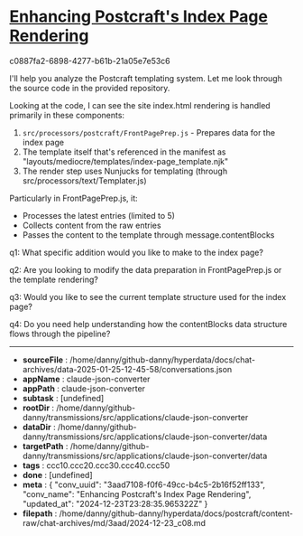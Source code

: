 # [Enhancing Postcraft's Index Page Rendering](https://claude.ai/chat/3aad7108-f0f6-49cc-b4c5-2b16f52ff133)

c0887fa2-6898-4277-b61b-21a05e7e53c6

 I'll help you analyze the Postcraft templating system. Let me look through the source code in the provided repository.

Looking at the code, I can see the site index.html rendering is handled primarily in these components:

1. `src/processors/postcraft/FrontPagePrep.js` - Prepares data for the index page
2. The template itself that's referenced in the manifest as "layouts/mediocre/templates/index-page_template.njk"
3. The render step uses Nunjucks for templating (through src/processors/text/Templater.js)

Particularly in FrontPagePrep.js, it:
- Processes the latest entries (limited to 5)
- Collects content from the raw entries
- Passes the content to the template through message.contentBlocks

q1: What specific addition would you like to make to the index page?

q2: Are you looking to modify the data preparation in FrontPagePrep.js or the template rendering?

q3: Would you like to see the current template structure used for the index page?

q4: Do you need help understanding how the contentBlocks data structure flows through the pipeline?

---

* **sourceFile** : /home/danny/github-danny/hyperdata/docs/chat-archives/data-2025-01-25-12-45-58/conversations.json
* **appName** : claude-json-converter
* **appPath** : claude-json-converter
* **subtask** : [undefined]
* **rootDir** : /home/danny/github-danny/transmissions/src/applications/claude-json-converter
* **dataDir** : /home/danny/github-danny/transmissions/src/applications/claude-json-converter/data
* **targetPath** : /home/danny/github-danny/transmissions/src/applications/claude-json-converter/data
* **tags** : ccc10.ccc20.ccc30.ccc40.ccc50
* **done** : [undefined]
* **meta** : {
  "conv_uuid": "3aad7108-f0f6-49cc-b4c5-2b16f52ff133",
  "conv_name": "Enhancing Postcraft's Index Page Rendering",
  "updated_at": "2024-12-23T23:28:35.965322Z"
}
* **filepath** : /home/danny/github-danny/hyperdata/docs/postcraft/content-raw/chat-archives/md/3aad/2024-12-23_c08.md